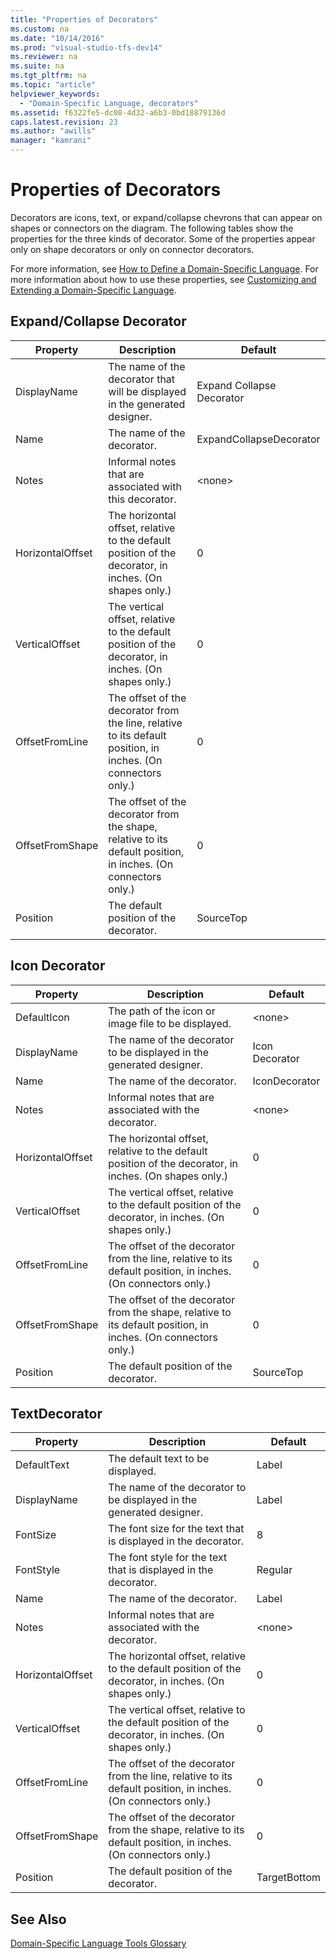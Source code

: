 ```yaml
---
title: "Properties of Decorators"
ms.custom: na
ms.date: "10/14/2016"
ms.prod: "visual-studio-tfs-dev14"
ms.reviewer: na
ms.suite: na
ms.tgt_pltfrm: na
ms.topic: "article"
helpviewer_keywords: 
  - "Domain-Specific Language, decorators"
ms.assetid: f6322fe5-dc08-4d32-a6b3-0bd18879136d
caps.latest.revision: 23
ms.author: "awills"
manager: "kamrani"
---
```

# Properties of Decorators
Decorators are icons, text, or expand/collapse chevrons that can appear on shapes or connectors on the diagram. The following tables show the properties for the three kinds of decorator. Some of the properties appear only on shape decorators or only on connector decorators.  
  
 For more information, see [How to Define a Domain-Specific Language](../modeling/how-to-define-a-domain-specific-language.md). For more information about how to use these properties, see [Customizing and Extending a Domain-Specific Language](../modeling/customizing-and-extending-a-domain-specific-language.md).  
  
## Expand/Collapse Decorator  
  
|Property|Description|Default|  
|--------------|-----------------|-------------|  
|DisplayName|The name of the decorator that will be displayed in the generated designer.|Expand Collapse Decorator|  
|Name|The name of the decorator.|ExpandCollapseDecorator|  
|Notes|Informal notes that are associated with this decorator.|\<none>|  
|HorizontalOffset|The horizontal offset, relative to the default position of the decorator, in inches. (On shapes only.)|0|  
|VerticalOffset|The vertical offset, relative to the default position of the decorator, in inches. (On shapes only.)|0|  
|OffsetFromLine|The offset of the decorator from the line, relative to its default position, in inches. (On connectors only.)|0|  
|OffsetFromShape|The offset of the decorator from the shape, relative to its default position, in inches. (On connectors only.)|0|  
|Position|The default position of the decorator.|SourceTop|  
  
## Icon Decorator  
  
|Property|Description|Default|  
|--------------|-----------------|-------------|  
|DefaultIcon|The path of the icon or image file to be displayed.|\<none>|  
|DisplayName|The name of the decorator to be displayed in the generated designer.|Icon Decorator|  
|Name|The name of the decorator.|IconDecorator|  
|Notes|Informal notes that are associated with the decorator.|\<none>|  
|HorizontalOffset|The horizontal offset, relative to the default position of the decorator, in inches. (On shapes only.)|0|  
|VerticalOffset|The vertical offset, relative to the default position of the decorator, in inches. (On shapes only.)|0|  
|OffsetFromLine|The offset of the decorator from the line, relative to its default position, in inches. (On connectors only.)|0|  
|OffsetFromShape|The offset of the decorator from the shape, relative to its default position, in inches. (On connectors only.)|0|  
|Position|The default position of the decorator.|SourceTop|  
  
## TextDecorator  
  
|Property|Description|Default|  
|--------------|-----------------|-------------|  
|DefaultText|The default text to be displayed.|Label|  
|DisplayName|The name of the decorator to be displayed in the generated designer.|Label|  
|FontSize|The font size for the text that is displayed in the decorator.|8|  
|FontStyle|The font style for the text that is displayed in the decorator.|Regular|  
|Name|The name of the decorator.|Label|  
|Notes|Informal notes that are associated with the decorator.|\<none>|  
|HorizontalOffset|The horizontal offset, relative to the default position of the decorator, in inches. (On shapes only.)|0|  
|VerticalOffset|The vertical offset, relative to the default position of the decorator, in inches. (On shapes only.)|0|  
|OffsetFromLine|The offset of the decorator from the line, relative to its default position, in inches. (On connectors only.)|0|  
|OffsetFromShape|The offset of the decorator from the shape, relative to its default position, in inches. (On connectors only.)|0|  
|Position|The default position of the decorator.|TargetBottom|  
  
## See Also  
 [Domain-Specific Language Tools Glossary](assetId:///ca5e84cb-a315-465c-be24-76aa3df276aa)